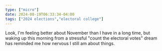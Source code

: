 ```yaml
---
type: ["micro"]
date: 2024-08-19T06:33:34-04:00
tags: ["2024 elections","electoral college"]
---
```

Look, I'm feeling better about November than I have in a long time, but waking up this morning from a stressful "count the electoral votes" dream has reminded me how nervous I still am about things.

